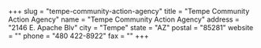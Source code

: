 +++
slug = "tempe-community-action-agency"
title = "Tempe Community Action Agency"
name = "Tempe Community Action Agency"
address = "2146 E. Apache Blv"
city = "Tempe"
state = "AZ"
postal = "85281"
website = ""
phone = "480 422-8922"
fax = ""
+++
